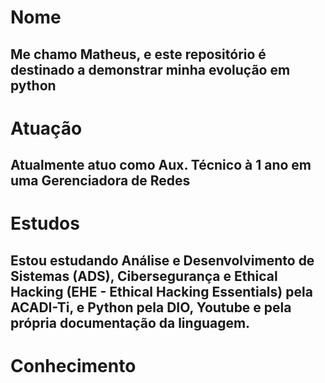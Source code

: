 # Nome

## Me chamo Matheus, e este repositório é destinado a demonstrar minha evolução em python

# Atuação

## Atualmente atuo como Aux. Técnico à 1 ano em uma Gerenciadora de Redes

# Estudos

## Estou estudando Análise e Desenvolvimento de Sistemas (ADS), Cibersegurança e Ethical Hacking (EHE - Ethical Hacking Essentials) pela ACADI-Ti, e Python pela DIO, Youtube e pela própria documentação da linguagem.

# Conhecimento
